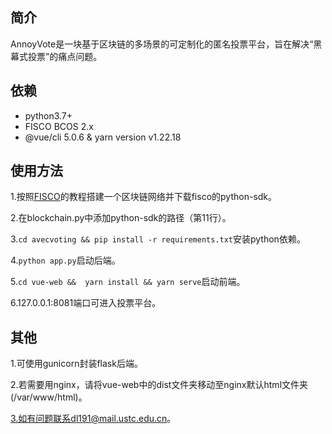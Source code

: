 ## 简介
AnnoyVote是一块基于区块链的多场景的可定制化的匿名投票平台，旨在解决“黑幕式投票”的痛点问题。

## 依赖
+ python3.7+
+ FISCO BCOS 2.x
+ @vue/cli 5.0.6 & yarn version v1.22.18

## 使用方法
1.按照[FISCO](https://fisco-bcos-documentation.readthedocs.io/zh_CN/latest/index.html)的教程搭建一个区块链网络并下载fisco的python-sdk。

2.在blockchain.py中添加python-sdk的路径（第11行）。

3.`cd avecvoting && pip install -r requirements.txt`安装python依赖。

4.`python app.py`启动后端。

5.`cd vue-web &&  yarn install && yarn serve`启动前端。

6.127.0.0.1:8081端口可进入投票平台。

## 其他
1.可使用gunicorn封装flask后端。

2.若需要用nginx，请将vue-web中的dist文件夹移动至nginx默认html文件夹(/var/www/html)。

3.如有问题联系dl191@mail.ustc.edu.cn。
